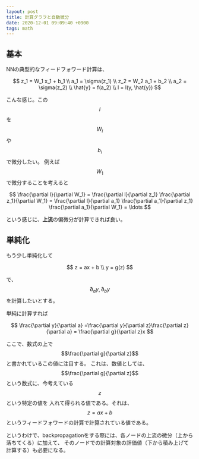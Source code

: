 ```yaml
---
layout: post
title: 計算グラフと自動微分
date: 2020-12-01 09:09:40 +0900
tags: math
---
```


## 基本

NNの典型的なフィードフォワード計算は、

$$
z_1 = W_1 x_1 + b_1 \\
a_1 = \sigma(z_1) \\
z_2 = W_2 a_1 + b_2 \\
a_2 = \sigma(z_2) \\
\hat{y} = f(a_2) \\
l = l(y, \hat{y})
$$

こんな感じ。この$$l$$を$$W_i$$や$$b_i$$で微分したい。
例えば$$W_1$$で微分することを考えると

$$
\frac{\partial l}{\partial W_1} =
\frac{\partial l}{\partial z_1} \frac{\partial z_1}{\partial W_1} =
\frac{\partial l}{\partial a_1} \frac{\partial a_1}{\partial z_1} \frac{\partial a_1}{\partial W_1} =
\ldots
$$

という感じに、**上流**の偏微分が計算できれば良い。

## 単純化

もう少し単純化して

$$
z = ax + b \\
y = g(z)
$$

で、$$\partial_a y, \partial_b y$$を計算したいとする。

単純に計算すれば

$$
\frac{\partial y}{\partial a} =\frac{\partial y}{\partial z}\frac{\partial z}{\partial a} =
\frac{\partial g}{\partial z}x
$$

ここで、数式の上で$$\frac{\partial g}{\partial z}$$と書かれているこの値に注目する。
これは、数値としては、$$\frac{\partial g}{\partial z}$$という数式に、今考えている$$z$$という特定の値を
入れて得られる値である。それは、$$z=ax+b$$というフィードフォワードの計算で計算されている値である。

というわけで、backpropagationをする際には、各ノードの上流の微分（上から落ちてくる）に加えて、
そのノードでの計算対象の評価値（下から積み上げて計算する）も必要になる。
